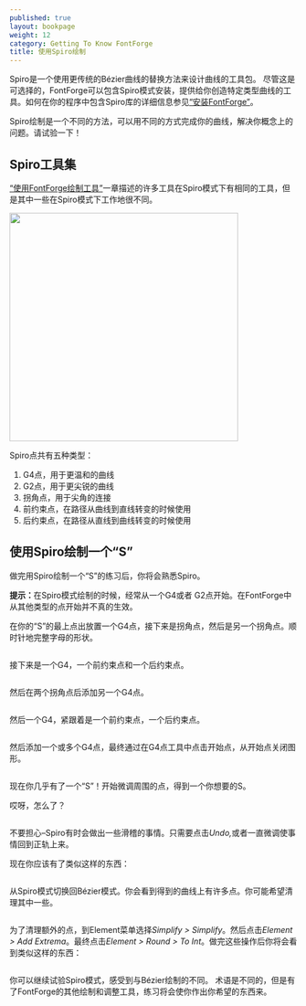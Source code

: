 ```yaml
---
published: true
layout: bookpage
weight: 12
category: Getting To Know FontForge
title: 使用Spiro绘制
---
```


Spiro是一个使用更传统的B&eacute;zier曲线的替换方法来设计曲线的工具包。 尽管这是可选择的，FontForge可以包含Spiro模式安装，提供给你创造特定类型曲线的工具。如何在你的程序中包含Spiro库的详细信息参见[“安装FontForge”][“Installing FontForge”]。

Spiro绘制是一个不同的方法，可以用不同的方式完成你的曲线，解决你概念上的问题。请试验一下！

## Spiro工具集

[“使用FontForge绘制工具”][“Using the
FontForge drawing tools”]一章描述的许多工具在Spiro模式下有相同的工具，但是其中一些在Spiro模式下工作地很不同。

<img src="images/spiro_tools_labels.png" alt width="400">

Spiro点共有五种类型：
1. G4点，用于更温和的曲线
2. G2点，用于更尖锐的曲线
3. 拐角点，用于尖角的连接
4. 前约束点，在路径从曲线到直线转变的时候使用
5. 后约束点，在路径从直线到曲线转变的时候使用

## 使用Spiro绘制一个“S”

做完用Spiro绘制一个“S”的练习后，你将会熟悉Spiro。

<p class="note"><b>提示：</b>在Spiro模式绘制的时候，经常从一个G4或者
G2点开始。在FontForge中从其他类型的点开始并不真的生效。</p>

在你的“S”的最上点出放置一个G4点，接下来是拐角点，然后是另一个拐角点。顺时针地完整字母的形状。

<img src="images/S%20at%2083%20from%20Untitled1%20-_023.png" alt>

接下来是一个G4，一个前约束点和一个后约束点。

<img src="images/S%20at%2083%20from%20Untitled1%20-_022.png" alt>

然后在两个拐角点后添加另一个G4点。

<img src="images/S%20at%2083%20from%20Untitled1%20-_024.png" alt>

然后一个G4，紧跟着是一个前约束点，一个后约束点。

<img src="images/S%20at%2083%20from%20Untitled1%20-_025.png" alt>

然后添加一个或多个G4点，最终通过在G4点工具中点击开始点，从开始点关闭图形。

<img src="images/S%20at%2083%20from%20Untitled1%20-_026.png" alt>

现在你几乎有了一个“S”！开始微调周围的点，得到一个你想要的S。

<div class="warn"><p>哎呀，怎么了？</p>

<img src="images/S%20at%2083%20from%20Untitled1%20-_032.png" alt>

<p>不要担心&ndash;Spiro有时会做出一些滑稽的事情。只需要点击<i>Undo,</i>或者一直微调使事情回到正轨上来。</p></div>

现在你应该有了类似这样的东西：

<img src="images/S%20at%2083%20from%20Untitled1%20-_028.png" alt>

从Spiro模式切换回B&eacute;zier模式。你会看到得到的曲线上有许多点。你可能希望清理其中一些。 

<img src="images/S%20at%2083%20from%20Untitled1%20-_031.png" alt>

为了清理额外的点，到Element菜单选择<i>Simplify &gt; Simplify</i>。然后点击<i>Element &gt; Add Extrema</i>。最终点击<i>Element &gt; Round &gt; To Int</i>。做完这些操作后你将会看到类似这样的东西：

<img src="images/S%20at%2083%20from%20Untitled1%20-_029.png" alt>

你可以继续试验Spiro模式，感受到与B&eacute;zier绘制的不同。
术语是不同的，但是有了FontForge的其他绘制和调整工具，练习将会使你作出你希望的东西来。

[“Installing FontForge”]: Installing_Fontforge.html
[“Using the FontForge drawing tools”]: Using_the_Fontforge_Drawing_Tools.html